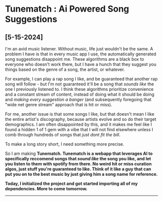 <h1>Tunematch : Ai Powered Song Suggestions</h1>
<h2> [5-15-2024] </h2>
I'm an avid music listener. Without music, life just wouldn't be the same. A problem I have is that in every music app I use, the automatically generated song suggestions disappoint me. These algorithms are a black box to everyone who doesn't work there, but I have a hunch that they suggest you things based on the genre of a song, the artist, or whatever. 

For example, I can play a rap song I like, and be guaranteed that another rap song will follow - but I'm not guaranteed it'll be a song that *sounds like* the one I previously listened to. I think these algorithms prioritize convenience and a constant stream of content, instead of doing what it should be doing and *making every suggestion a banger* (and subsequently foregoing that "wide net genre stream" approach that is hit or miss). 

For me, another issue is that some songs I like, but that doesn't mean I like the entire artist's discography, because artists evolve and so do their target demographics. I am often disappointed by this, and it makes me feel like I found a hidden 1 of 1 gem with a vibe that I will not find elsewhere unless I comb through hundreds of songs that *just dont fit the bill*. 

To make a long story short, I need something more precise. 

So I am making <strong>Tunematch<strong>. Tunematch is a webapp that leverages AI to specifically reccomend songs that *sound like* the song you like, and let you listen to them with spotify from there. No weird hit or miss curation algos, just stuff you're guaranteed to like. Think of it like a guy that can put you on to the best music by just giving him a song name for reference. 

Today, I initialized the project and got started importing all of my dependencies. More to come tomorrow. 
<hr>